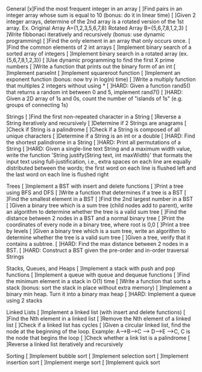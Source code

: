 General
[x]Find the most frequent integer in an array
[ ]Find pairs in an integer array whose sum is equal to 10 (bonus: do it in linear time)
[ ]Given 2 integer arrays, determine of the 2nd array is a rotated version of the 1st array. Ex. Original Array A={1,2,3,5,6,7,8} Rotated Array B={5,6,7,8,1,2,3}
[ ]Write fibbonaci iteratively and recursively (bonus: use dynamic programming)
[ ]Find the only element in an array that only occurs once.
[ ]Find the common elements of 2 int arrays
[ ]Implement binary search of a sorted array of integers
[ ]Implement binary search in a rotated array (ex. {5,6,7,8,1,2,3})
[ ]Use dynamic programming to find the first X prime numbers
[ ]Write a function that prints out the binary form of an int
[ ]Implement parseInt
[ ]Implement squareroot function
[ ]Implement an exponent function (bonus: now try in log(n) time)
[ ]Write a multiply function that multiples 2 integers without using *
[ ]HARD: Given a function rand5() that returns a random int between 0 and 5, implement rand7()
[ ]HARD: Given a 2D array of 1s and 0s, count the number of "islands of 1s" (e.g. groups of connecting 1s)

Strings
[ ]Find the first non-repeated character in a String
[ ]Reverse a String iteratively and recursively
[ ]Determine if 2 Strings are anagrams
[ ]Check if String is a palindrome
[ ]Check if a String is composed of all unique characters
[ ]Determine if a String is an int or a double
[ ]HARD: Find the shortest palindrome in a String
[ ]HARD: Print all permutations of a String
[ ]HARD: Given a single-line text String and a maximum width value, write the function 'String justify(String text, int maxWidth)' that formats the input text using full-justification, i.e., extra spaces on each line are equally distributed between the words; the first word on each line is flushed left and the last word on each line is flushed right

Trees
[ ]Implement a BST with insert and delete functions
[ ]Print a tree using BFS and DFS
[ ]Write a function that determines if a tree is a BST
[ ]Find the smallest element in a BST
[ ]Find the 2nd largest number in a BST
[ ]Given a binary tree which is a sum tree (child nodes add to parent), write an algorithm to determine whether the tree is a valid sum tree
[ ]Find the distance between 2 nodes in a BST and a normal binary tree
[ ]Print the coordinates of every node in a binary tree, where root is 0,0
[ ]Print a tree by levels
[ ]Given a binary tree which is a sum tree, write an algorithm to determine whether the tree is a valid sum tree
[ ]Given a tree, verify that it contains a subtree.
[ ]HARD: Find the max distance between 2 nodes in a BST.
[ ]HARD: Construct a BST given the pre-order and in-order traversal Strings

Stacks, Queues, and Heaps
[ ]Implement a stack with push and pop functions
[ ]Implement a queue with queue and dequeue functions
[ ]Find the minimum element in a stack in O(1) time
[ ]Write a function that sorts a stack (bonus: sort the stack in place without extra memory)
[ ]Implement a binary min heap. Turn it into a binary max heap
[ ]HARD: Implement a queue using 2 stacks

Linked Lists
[ ]Implement a linked list (with insert and delete functions)
[ ]Find the Nth element in a linked list
[ ]Remove the Nth element of a linked list
[ ]Check if a linked list has cycles
[ ]Given a circular linked list, find the node at the beginning of the loop. Example: A-->B-->C --> D-->E -->C, C is the node that begins the loop
[ ]Check whether a link list is a palindrome
[ ]Reverse a linked list iteratively and recursively

Sorting
[ ]Implement bubble sort
[ ]Implement selection sort
[ ]Implement insertion sort
[ ]Implement merge sort
[ ]Implement quick sort
